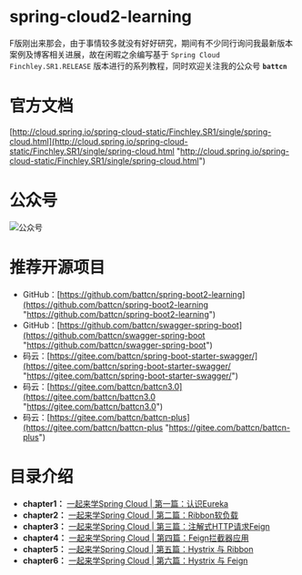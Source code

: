 # spring-cloud2-learning

F版刚出来那会，由于事情较多就没有好好研究，期间有不少同行询问我最新版本案例及博客相关进展，故在闲暇之余编写基于 `Spring Cloud Finchley.SR1.RELEASE` 版本进行的系列教程，同时欢迎关注我的公众号 **`battcn`**

# 官方文档

[http://cloud.spring.io/spring-cloud-static/Finchley.SR1/single/spring-cloud.html](http://cloud.spring.io/spring-cloud-static/Finchley.SR1/single/spring-cloud.html "http://cloud.spring.io/spring-cloud-static/Finchley.SR1/single/spring-cloud.html")

# 公众号

![公众号](http://image.battcn.com/assets/images/wxgzh8cm.png)

# 推荐开源项目

- GitHub：[https://github.com/battcn/spring-boot2-learning](https://github.com/battcn/spring-boot2-learning "https://github.com/battcn/spring-boot2-learning")
- GitHub：[https://github.com/battcn/swagger-spring-boot](https://github.com/battcn/swagger-spring-boot "https://github.com/battcn/swagger-spring-boot")
- 码云：[https://gitee.com/battcn/spring-boot-starter-swagger/](https://gitee.com/battcn/spring-boot-starter-swagger/ "https://gitee.com/battcn/spring-boot-starter-swagger/")
- 码云：[https://gitee.com/battcn/battcn3.0](https://gitee.com/battcn/battcn3.0 "https://gitee.com/battcn/battcn3.0")
- 码云：[https://gitee.com/battcn/battcn-plus](https://gitee.com/battcn/battcn-plus "https://gitee.com/battcn/battcn-plus")

# 目录介绍

- **chapter1：** [一起来学Spring Cloud | 第一篇：认识Eureka](http://blog.battcn.com/)
- **chapter2：** [一起来学Spring Cloud | 第二篇：Ribbon软负载](http://blog.battcn.com/)
- **chapter3：** [一起来学Spring Cloud | 第三篇：注解式HTTP请求Feign](http://blog.battcn.com/)
- **chapter4：** [一起来学Spring Cloud | 第四篇：Feign拦截器应用](http://blog.battcn.com/)
- **chapter5：** [一起来学Spring Cloud | 第五篇：Hystrix 与 Ribbon](http://blog.battcn.com/)
- **chapter6：** [一起来学Spring Cloud | 第六篇：Hystrix 与 Feign](http://blog.battcn.com/)
